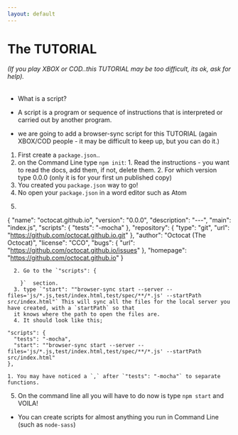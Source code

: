 ```yaml
---
layout: default
---
```


# The TUTORIAL
###### (If you play XBOX or COD..this TUTORIAL may be too difficult, its ok, ask for help).

* What is a script?
-  A script is a program or sequence of instructions that is interpreted or carried out by another program.
* we are going to add a browser-sync script for this TUTORIAL (again XBOX/COD people - it may be difficult to keep up, but you can do it.)

1. First create a `package.json`..
  1. on the Command Line type `npm init`:
    1. Read the instructions - you want to read the docs, add them, if not, delete them.
    2. For which version type 0.0.0 (only it is for your first un published copy)
  2. You created you `package.json` way to go!
2. No open your `package.json` in a word editor such as Atom
  1. ```
  {
    "name": "octocat.github.io",
    "version": "0.0.0",
    "description": "---",
    "main": "index.js",
    "scripts": {
      "tests": "-mocha"
    },
    "repository": {
      "type": "git",
      "url": "https://github.com/octocat.github.io.git"
    },
    "author": "Octocat (The Octocat)",
    "license": "CCO",
    "bugs": {
      "url": "https://github.com/octocat.github.io/issues"
    },
    "homepage": "https://github.com/octocat.github.io"
  }
```
  2. Go to the `"scripts": {

    }`  section.
  3. type `"start": ""browser-sync start --server --files='js/*.js,test/index.html,test/spec/**/*.js' --startPath src/index.html"` This will sync all the files for the local server you have created, with a `startPath` so that
  it knows where the path to open the files are.
  4. It should look like this;
  ```
  ```
  "scripts": {
    "tests": "-mocha",
    "start": ""browser-sync start --server --files='js/*.js,test/index.html,test/spec/**/*.js' --startPath src/index.html"
  },
  ```



    1. You may have noticed a `,` after `"tests": "-mocha"` to separate functions.
  5. On the command line all you will have to do now is type `npm start` and VOILA!


* You can create scripts for almost anything you run in Command Line (such as `node-sass`)
